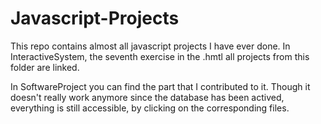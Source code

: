 # Javascript-Projects

This repo contains almost all javascript projects I have ever done.
In InteractiveSystem, the seventh exercise in the .hmtl all projects from this folder are linked.


In SoftwareProject you can find the part that I contributed to it. Though it doesn't really work anymore since the database has been actived, everything is still 
accessible, by clicking on the corresponding files.
